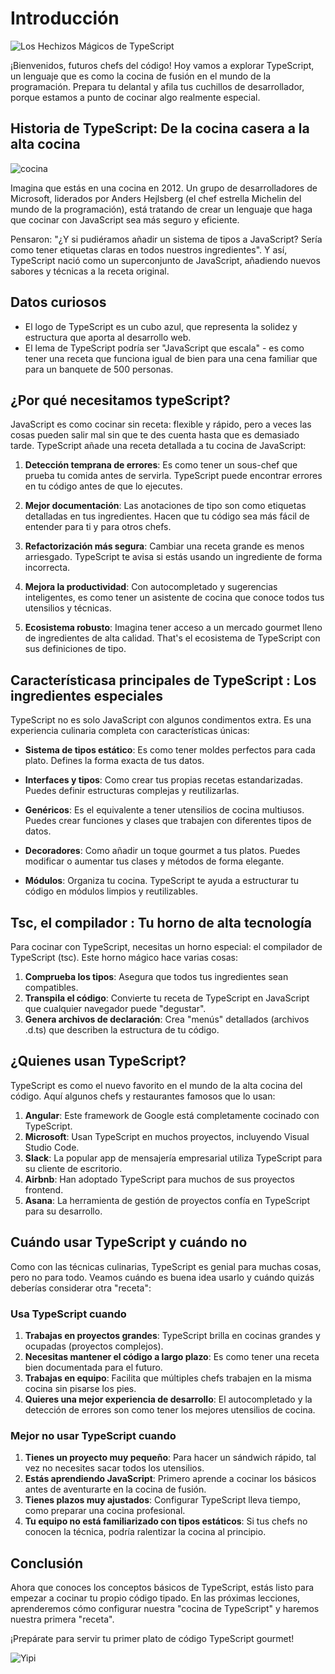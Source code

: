 # Introducción

![Los Hechizos Mágicos de TypeScript](https://res.cloudinary.com/dukgkrpft/image/upload/v1729377002/lessons/cocinando-con-typescript/dhfxtr6kp18wtrwcg0zt.webp)

¡Bienvenidos, futuros chefs del código! Hoy vamos a explorar TypeScript, un lenguaje que es como la cocina de fusión en el mundo de la programación. Prepara tu delantal y afila tus cuchillos de desarrollador, porque estamos a punto de cocinar algo realmente especial.

## Historia de TypeScript: De la cocina  casera a la alta  cocina

![cocina](https://res.cloudinary.com/dukgkrpft/image/upload/v1729378602/lessons/cocinando-con-typescript/tohf9gjzxhbdskzhu4gi.webp)

Imagina que estás en una cocina en 2012. Un grupo de desarrolladores de Microsoft, liderados por Anders Hejlsberg (el chef estrella Michelin del mundo de la programación), está tratando de crear un lenguaje que haga que cocinar con JavaScript sea más seguro y eficiente.

Pensaron: "¿Y si pudiéramos añadir un sistema de tipos a JavaScript? Sería como tener etiquetas claras en todos nuestros ingredientes". Y así, TypeScript nació como un superconjunto de JavaScript, añadiendo nuevos sabores y técnicas a la receta original.

## Datos curiosos

* El logo de TypeScript es un cubo azul, que representa la solidez y estructura que aporta al desarrollo web.
* El lema de TypeScript podría ser "JavaScript que escala" - es como tener una receta que funciona igual de bien para una cena familiar que para un banquete de 500 personas.

## ¿Por qué necesitamos typeScript?

JavaScript es como cocinar sin receta: flexible y rápido, pero a veces las cosas pueden salir mal sin que te des cuenta hasta que es demasiado tarde. TypeScript añade una receta detallada a tu cocina de JavaScript:

1. **Detección temprana de errores**: Es como tener un sous-chef que prueba tu comida antes de servirla. TypeScript puede encontrar errores en tu código antes de que lo ejecutes.

2. **Mejor documentación**: Las anotaciones de tipo son como etiquetas detalladas en tus ingredientes. Hacen que tu código sea más fácil de entender para ti y para otros chefs.

3. **Refactorización más segura**: Cambiar una receta grande es menos arriesgado. TypeScript te avisa si estás usando un ingrediente de forma incorrecta.

4. **Mejora la productividad**: Con autocompletado y sugerencias inteligentes, es como tener un asistente de cocina que conoce todos tus utensilios y técnicas.

5. **Ecosistema robusto**: Imagina tener acceso a un mercado gourmet lleno de ingredientes de alta calidad. That's el ecosistema de TypeScript con sus definiciones de tipo.

## Característicasa principales de TypeScript : Los ingredientes especiales

TypeScript no es solo JavaScript con algunos condimentos extra. Es una experiencia culinaria completa con características únicas:

* **Sistema de tipos estático**: Es como tener moldes perfectos para cada plato. Defines la forma exacta de tus datos.

* **Interfaces y tipos**: Como crear tus propias recetas estandarizadas. Puedes definir estructuras complejas y reutilizarlas.

* **Genéricos**: Es el equivalente a tener utensilios de cocina multiusos. Puedes crear funciones y clases que trabajen con diferentes tipos de datos.

* **Decoradores**: Como añadir un toque gourmet a tus platos. Puedes modificar o aumentar tus clases y métodos de forma elegante.

* **Módulos**: Organiza tu cocina. TypeScript te ayuda a estructurar tu código en módulos limpios y reutilizables.

## Tsc, el compilador : Tu horno de alta tecnología

Para cocinar con TypeScript, necesitas un horno especial: el compilador de TypeScript (tsc). Este horno mágico hace varias cosas:

1. **Comprueba los tipos**: Asegura que todos tus ingredientes sean compatibles.
2. **Transpila el código**: Convierte tu receta de TypeScript en JavaScript que cualquier navegador puede "degustar".
3. **Genera archivos de declaración**: Crea "menús" detallados (archivos .d.ts) que describen la estructura de tu código.

## ¿Quienes usan TypeScript?

TypeScript es como el nuevo favorito en el mundo de la alta cocina del código. Aquí algunos chefs y restaurantes famosos que lo usan:

1. **Angular**: Este framework de Google está completamente cocinado con TypeScript.
2. **Microsoft**: Usan TypeScript en muchos proyectos, incluyendo Visual Studio Code.
3. **Slack**: La popular app de mensajería empresarial utiliza TypeScript para su cliente de escritorio.
4. **Airbnb**: Han adoptado TypeScript para muchos de sus proyectos frontend.
5. **Asana**: La herramienta de gestión de proyectos confía en TypeScript para su desarrollo.

## Cuándo usar TypeScript y cuándo no

Como con las técnicas culinarias, TypeScript es genial para muchas cosas, pero no para todo. Veamos cuándo es buena idea usarlo y cuándo quizás deberías considerar otra "receta":

### Usa TypeScript cuando

1. **Trabajas en proyectos grandes**: TypeScript brilla en cocinas grandes y ocupadas (proyectos complejos).
2. **Necesitas mantener el código a largo plazo**: Es como tener una receta bien documentada para el futuro.
3. **Trabajas en equipo**: Facilita que múltiples chefs trabajen en la misma cocina sin pisarse los pies.
4. **Quieres una mejor experiencia de desarrollo**: El autocompletado y la detección de errores son como tener los mejores utensilios de cocina.

### Mejor no usar TypeScript cuando

1. **Tienes un proyecto muy pequeño**: Para hacer un sándwich rápido, tal vez no necesites sacar todos los utensilios.
2. **Estás aprendiendo JavaScript**: Primero aprende a cocinar los básicos antes de aventurarte en la cocina de fusión.
3. **Tienes plazos muy ajustados**: Configurar TypeScript lleva tiempo, como preparar una cocina profesional.
4. **Tu equipo no está familiarizado con tipos estáticos**: Si tus chefs no conocen la técnica, podría ralentizar la cocina al principio.

## Conclusión

Ahora que conoces los conceptos básicos de TypeScript, estás listo para empezar a cocinar tu propio código tipado. En las próximas lecciones, aprenderemos cómo configurar nuestra "cocina de TypeScript" y haremos nuestra primera "receta".

¡Prepárate para servir tu primer plato de código TypeScript gourmet!

![Yipi](https://res.cloudinary.com/dukgkrpft/image/upload/v1729378761/lessons/felicidades-yipi/jczrx7hhw88cvrfnmiae.jpg)
